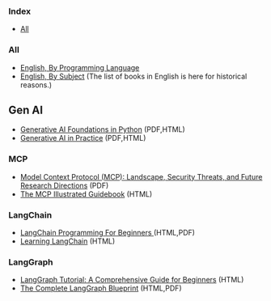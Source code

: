 ### Index

* [All](#all)


### All

* [English, By Programming Language](free-programming-books-langs.md)
* [English, By Subject](free-programming-books-subjects.md)
  (The list of books in English is here for historical reasons.)


## Gen AI

* [Generative AI Foundations in Python](https://d15k2d11r6t6rl.cloudfront.net/pub/40qd/gy9g2422/rk0/66s/hxt/Free%20PDF%20-%20Generative%20AI%20Foundations%20in%20Python.pdf) (PDF,HTML)
* [Generative AI in Practice](https://www.hamdoun.info/wp-content/uploads/2024/09/Generative-AI-in-Practice-100-Amazing-Ways-Generative-Artificial-Intelligence-is-Changing-Business-.pdf) (PDF,HTML)


### MCP

* [Model Context Protocol (MCP): Landscape, Security Threats, and Future Research Directions](https://xinyi-hou.github.io/files/hou2025mcp.pdf) (PDF)
* [The MCP Illustrated Guidebook](https://blog.dailydoseofds.com/p/the-mcp-illustrated-guidebook) (HTML)


### LangChain

* [LangChain Programming For Beginners ](https://www.scribd.com/document/888213673/LangChain-programming-for-Beginners) (HTML,PDF)
* [Learning LangChain](https://dokumen.pub/learning-langchain-for-true-epub-9781098167288.html) (HTML)


### LangGraph

* [LangGraph Tutorial: A Comprehensive Guide for Beginners](https://blog.futuresmart.ai/langgraph-tutorial-for-beginners) (HTML)
* [The Complete LangGraph Blueprint](https://www.scribd.com/document/898428369/The-Complete-LangGraph-Blueprint-Build-50-AI-Agents-for-Business-Success-Karanja-Maina-James-Z-Library) (HTML,PDF)

